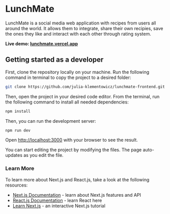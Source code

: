 # LunchMate

LunchMate is a social media web application with recipes from users all around the world. It allows them to integrate, share their own recipies, save the ones they like and interact with each other through rating system.

**Live demo: [lunchmate.vercel.app](https://lunchmate.vercel.app/)**

## Getting started as a developer

First, clone the repository locally on your machine. Run the following command in terminal to copy the project to a desired folder:

```bash
git clone https://github.com/julia-klementowicz/lunchmate-frontend.git
```

Then, open the project in your desired code editor. From the terminal, run the following command to install all needed dependencies:

```bash
npm install
```

Then, you can run the development server:

```bash
npm run dev
```

Open [http://localhost:3000](http://localhost:3000) with your browser to see the result.

You can start editing the project by modifying the files. The page auto-updates as you edit the file.

### Learn More

To learn more about Next.js and React.js, take a look at the following resources:

- [Next.js Documentation](https://nextjs.org/docs) - learn about Next.js features and API
- [React.js Documentation](https://react.dev/) - learn React here
- [Learn Next.js](https://nextjs.org/learn) - an interactive Next.js tutorial
